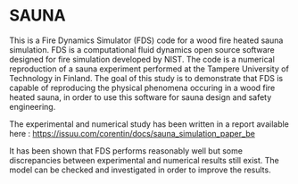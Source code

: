 # SAUNA

This is a Fire Dynamics Simulator (FDS) code for a wood fire heated sauna simulation.
FDS is a computational fluid dynamics open source software designed for fire simulation developed by NIST.
The code is a numerical reproduction of a sauna experiment performed at the Tampere University of Technology in Finland.
The goal of this study is to demonstrate that FDS is capable of reproducing the physical phenomena occuring in a wood fire
heated sauna, in order to use this software for sauna design and safety engineering.

The experimental and numerical study has been written in a report available here :
https://issuu.com/corentin/docs/sauna_simulation_paper_be

It has been shown that FDS performs reasonably well but some discrepancies between experimental and numerical results still exist.
The model can be checked and investigated in order to improve the results.
